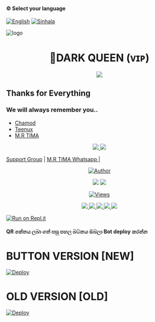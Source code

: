 #### © Select your language
  [![English](https://img.shields.io/badge/Select-English-red.svg)](https://github.com/ChamodKeshan/Hashzi-X/blob/main/README-SI.md)
  [![Sinhala](https://img.shields.io/badge/Select-Sinhala-green.svg)](https://github.com/ChamodKeshan/Hashzi-X)
    
</a>          


</a>

![logo](file:///C:/Users/IPK%20computers/Pictures/Saved%20Pictures/1.jpg.jpg)
<h1 align="center"><b> 🧚DARK QUEEN (ᴠɪᴘ) </b></h1>

</a>
             
<p align="center">
  <img src="https://readme-typing-svg.herokuapp.com/?lines=Welcome+to+Dark+Queen&font=Fira%20Code&center=true&width=380&height=50">



## Thanks for Everything 
### We will always remember you..

- [Chamod](https://github.com/ChamodKeshan)
- [Teenux](https://github.com/xneon2)
- [M.R TIMA](https://github.com/timashabudd)

<p align="center">
  <a href="https://github.com/timashabudd/Dark-Queen/fork">
    <img src="https://img.shields.io/github/forks/timashabudd/Dark Queen?label=Fork&style=social">
    
  </a>
  <a href="https://github.com/timashabudd/Dark-Queen/stargazers">
    <img src="https://img.shields.io/github/stars/timashabudd/Dark Queen?style=social">
  </a>

</p>


   <a href="https://chat.whatsapp.com/ESgq5ThSobg4ZGD4pLAGf4">Support Group</a> |
   <a href="https://Wa.me/+947868257">M.R TIMA Whatsapp </a> |
   </a>    
        
  <p align="center">
<a href="https://chat.whatsapp.com/ESgq5ThSobg4ZGD4pLAGf4"><img title="Author" src="https://img.shields.io/badge/BOT-HELPING-GROUP-/JulieMwol?color=blue&style=for-the-badge&logo=telegram"></a>
</p>
   </a>
</p>
<p align="center">
  <a href="https://github.com/timashabudd/Dark-Queen">
    <img src="https://img.shields.io/docker/pulls/fusuf/whatsasena?style=flat-square"/></a>
  
  </a>
  <a href="https://github.com/timashabudd/Dark-Queen">
    <img src="https://img.shields.io/docker/image-size/fusuf/whatsasena?style=flat-square">
    
  </a>
</p>

<p align="center">
  <a href="https://github.com/timashabudd/Dark-Queen">
    <img src="https://hits.seeyoufarm.com/api/count/incr/badge.svg?url=https%3A%2F%2Fgithub.com%2Fxneon2%2FHashzi-X&count_bg=%2379C83D&title_bg=%23555555&icon=gitpod.svg&icon_color=%23E7E7E7&title=Views&edge_flat=false" alt="Views"/></a>
  
  
    
  </a>
</p>

<p align="center">
  <a href="https://github.com/timashabudd/Dark-Queen">
    <img src="https://img.shields.io/github/repo-size/ChamodKeshan/Hashzi-X?color=purple&label=Repo%20Boyutu&style=plastic">

  </a>
  <a href="https://github.com/phaticusthiccy/WhatsAsenaDuplicated/blob/master/LICENSE">
    <img src="https://img.shields.io/github/license/ChamodKeshan/Hashzi-X?color=purple&label=License&style=plastic">

  </a>
  <a href="https://github.com/timashabudd/Dark-Queen">
    <img src="https://img.shields.io/github/languages/top/ChamodKeshan/Hashzi-X?color=purple&label=Javascript&style=plastic">

  </a>
  <a href="https://github.com/timashabudd">
    <img src="https://img.shields.io/static/v1?label=Author&message=M.R TIMA%20&color=purple&style=plastic">

  </a>
  <a href="https://wa.me/94773585511">
    <img src="https://img.shields.io/badge/Contact%20Me%20On%20Whatsapp-M.R TIMA%20-purple&style=plastic">

  </a>
</p>



[![Run on Repl.it](https://repl.it/badge/github/quiec/whatsasena)](https://replit.com/@Timasha2/DINUVAH?v=1)




#### QR කේතය ලබා ගත් පසු පහල බටනය ඔබලා Bot deploy කරන්න

# BUTTON VERSION [NEW]

[![Deploy](https://www.herokucdn.com/deploy/button.svg)](https://heroku.com/deploy?template=https://github.com/timashabudd/Dark-Queen)

# OLD VERSION [OLD]

[![Deploy](https://www.herokucdn.com/deploy/button.svg)](https://heroku.com/deploy?template=https://github.com/Kavindya-X/Hashzi-X)




